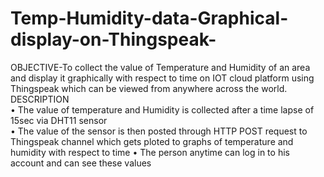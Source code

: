 # Temp-Humidity-data-Graphical-display-on-Thingspeak-

OBJECTIVE-To collect the value of Temperature and Humidity of an area and display it graphically with respect to time on IOT cloud platform using Thingspeak which can be viewed from anywhere across the world.<br>
DESCRIPTION<br>
•	The value of temperature and Humidity is collected after a time lapse of 15sec via DHT11 sensor <br>
•	The value of the sensor is then posted through HTTP POST request to Thingspeak channel which gets ploted to graphs of temperature and humidity with respect to time
• The person anytime can log in to his account and can see these values 

